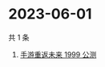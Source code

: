 # 2023-06-01

共 1 条

<!-- BEGIN ZHIHUSEARCH -->
<!-- 最后更新时间 Thu Jun 01 2023 00:14:45 GMT+0800 (China Standard Time) -->
1. [手游重返未来 1999 公测](https://www.zhihu.com/search?q=手游重返未来%201999%20公测)
<!-- END ZHIHUSEARCH -->

